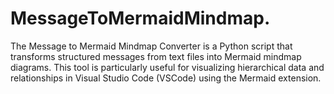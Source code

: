 # MessageToMermaidMindmap.
The Message to Mermaid Mindmap Converter is a Python script that transforms structured messages from text files into Mermaid mindmap diagrams. This tool is particularly useful for visualizing hierarchical data and relationships in Visual Studio Code (VSCode) using the Mermaid extension.
